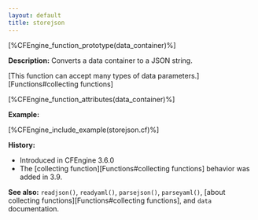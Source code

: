 ```yaml
---
layout: default
title: storejson
---
```


[%CFEngine_function_prototype(data_container)%]

**Description:** Converts a data container to a JSON string.

[This function can accept many types of data parameters.][Functions#collecting functions]

[%CFEngine_function_attributes(data_container)%]

**Example:**

[%CFEngine_include_example(storejson.cf)%]

**History:**

* Introduced in CFEngine 3.6.0
* The [collecting function][Functions#collecting functions] behavior was added in 3.9.

**See also:** `readjson()`, `readyaml()`, `parsejson()`, `parseyaml()`, [about collecting functions][Functions#collecting functions], and `data` documentation.
